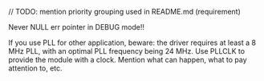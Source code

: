 // TODO: mention priority grouping used in README.md (requirement)

Never NULL err pointer in DEBUG mode!!

If you use PLL for other application, beware: the driver requires at least a 8 MHz PLL, with an optimal PLL frequency being 24 MHz.
Use PLLCLK to provide the module with a clock. Mention what can happen, what to pay attention to, etc.